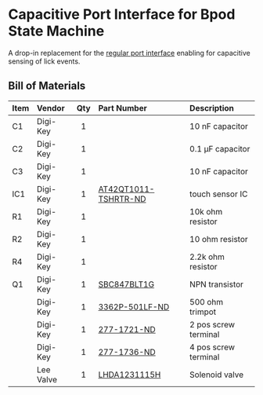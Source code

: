 # Capacitive Port Interface for Bpod State Machine

A drop-in replacement for the [regular port interface](https://www.sanworks.io/shop/viewproduct?productID=1004) enabling for capacitive sensing of lick events.


## Bill of Materials
| Item     | Vendor    | Qty | Part Number                                                                                                                        | Description                 |
| :------- | :------   | :-: | :--------------------------------------------------------------------------------------------------------------------------------- | :-------------------------  |
| C1       | Digi-Key  |  1  |                                                                                                                                    | 10 nF capacitor             |
| C2       | Digi-Key  |  1  |                                                                                                                                    | 0.1 µF capacitor            |
| C3       | Digi-Key  |  1  |                                                                                                                                    | 10 nF capacitor             |
| IC1      | Digi-Key  |  1  | [AT42QT1011-TSHRTR-ND](https://www.digikey.com/products/en?keywords=AT42QT1011-TSHRTR-ND)                                          | touch sensor IC             |
| R1       | Digi-Key  |  1  |                                                                                                                                    | 10k ohm resistor            |
| R2       | Digi-Key  |  1  |                                                                                                                                    | 10 ohm resistor             |
| R4       | Digi-Key  |  1  |                                                                                                                                    | 2.2k ohm resistor           |
| Q1       | Digi-Key  |  1  | [SBC847BLT1G](https://www.digikey.com/products/en?keywords=SBC847BLT1G)                                                            | NPN transistor              |
|          | Digi-Key  |  1  | [3362P-501LF-ND](https://www.digikey.com/products/en?keywords=3362P-501LF-ND)                                                      | 500 ohm trimpot             |
|          | Digi-Key  |  1  | [277-1721-ND](https://www.digikey.com/products/en?keywords=277-1721-ND)                                                            | 2 pos screw terminal	      |
|          | Digi-Key  |  1  | [277-1736-ND](https://www.digikey.com/products/en?keywords=277-1736-ND)                                                            | 4 pos screw terminal	      |
|          | Lee Valve |  1  | [LHDA1231115H](https://www.theleeco.com/products/electro-fluidic-systems/solenoid-valves/control-valves/lhd-series/3-port/ported/) | Solenoid valve              |

